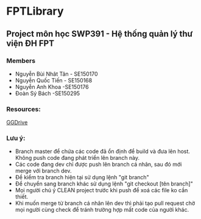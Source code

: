 # FPTLibrary

## Project môn học SWP391 - Hệ thống quản lý thư viện ĐH FPT

### Members
* Nguyễn Bùi Nhât Tân - SE150170
* Nguyễn Quốc Tiến - SE150168
* Nguyễn Anh Khoa -SE150176
* Đoàn Sý Bách -SE150295

### Resources:
[GGDrive](https://drive.google.com/drive/folders/1kTbxQYZJ1MUk5n5XRc3ZjXkyjoc1WoKA?fbclid=IwAR2IyHEHBfPUFhgRmkmhD5PKifNsuOiPKBkfy9WELLdBep78eAXQjBpyBXc)

### Lưu ý:
* Branch master để chứa các code đã ổn định để build và đưa lên host. Không push code đang phát triển lên branch này.
* Các code đang dev chỉ được push lên branch cá nhân, sau đó mới merge với branch dev.
* Để kiểm tra branch hiện tại sử dụng lệnh "git branch"
* Để chuyển sang branch khác sử dụng lệnh "git checkout [tên branch]"
* Mọi người chú ý CLEAN project trước khi push để xoá các file ko cần thiết.
* Khi muốn merge từ branch cá nhân lên dev thì phải tạo pull request chờ mọi người cùng check để tránh trường hợp mất code của người khác.
